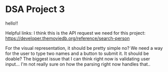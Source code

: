 # DSA Project 3

hello!!

Helpful links:
I think this is the API request we need for this project: https://developer.themoviedb.org/reference/search-person

For the visual representation, it should be pretty simple no?
We need a way for the user to type two names and a button to submit it. It should be doable? 
The biggest issue that I can think right now is validating user input... I'm not really sure on how the parsing right now handles that..

